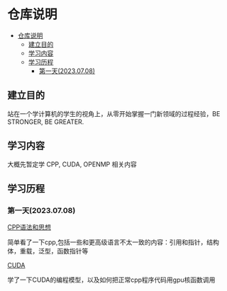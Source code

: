 # 仓库说明 
- [仓库说明](#仓库说明)
  - [建立目的](#建立目的)
  - [学习内容](#学习内容)
  - [学习历程](#学习历程)
    - [第一天(2023.07.08)](#第一天20230708)

## 建立目的
站在一个学计算机的学生的视角上，从零开始掌握一门新领域的过程经验，BE STRONGER, BE GREATER.

## 学习内容
大概先暂定学 CPP, CUDA, OPENMP 相关内容

## 学习历程
### 第一天(2023.07.08)

[CPP语法和思想](https://github.com/aub123/Stronger/tree/main/CPP/第一天)  

简单看了一下cpp,包括一些和更高级语言不太一致的内容：引用和指针，结构体，重载，泛型，函数指针等

[CUDA](https://github.com/aub123/Stronger/tree/main/CUDA/第一天)

学了一下CUDA的编程模型，以及如何把正常cpp程序代码用gpu核函数调用
